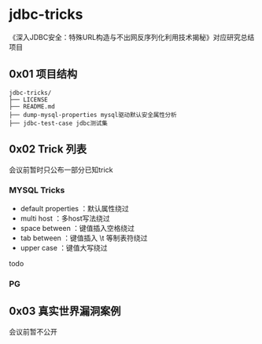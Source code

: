 # jdbc-tricks
《深入JDBC安全：特殊URL构造与不出网反序列化利用技术揭秘》对应研究总结项目

## 0x01 项目结构
```-
jdbc-tricks/
├── LICENSE
├── README.md
├── dump-mysql-properties mysql驱动默认安全属性分析
├── jdbc-test-case jdbc测试集
```

## 0x02 Trick 列表
会议前暂时只公布一部分已知trick

### MYSQL Tricks
- default properties ：默认属性绕过
- multi host ：多host写法绕过
- space between ：键值插入空格绕过
- tab between  ：键值插入 \t 等制表符绕过
- upper case ：键值大写绕过

todo

### PG


## 0x03 真实世界漏洞案例

会议前暂不公开


